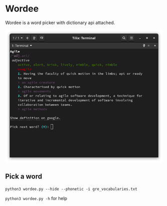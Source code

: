 # Wordee
Wordee is a word picker with dictionary api attached.

![](/imgs/screenshot.png)

## Pick a word
``python3 wordee.py --hide --phonetic -i gre_vocabularies.txt``

``python3 wordee.py -h`` for help